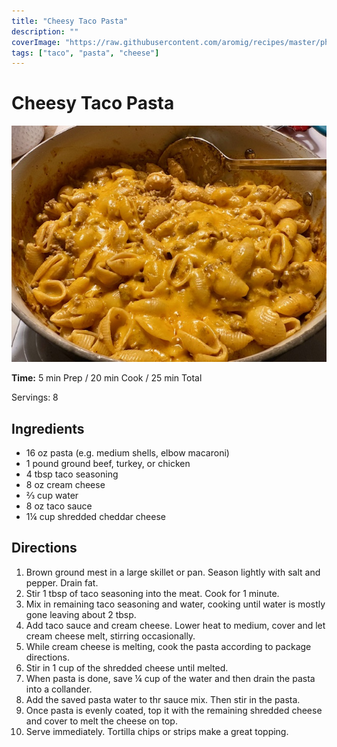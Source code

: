 ```yaml
---
title: "Cheesy Taco Pasta"
description: ""
coverImage: "https://raw.githubusercontent.com/aromig/recipes/master/photos/CheeseTacoPasta.jpg"
tags: ["taco", "pasta", "cheese"]
---
```


# Cheesy Taco Pasta

![Cheesy Taco Pasta](https://raw.githubusercontent.com/aromig/recipes/master/photos/CheeseTacoPasta.jpg "Photo: Cheesy Taco Pasta")

**Time:** 5 min Prep / 20 min Cook / 25 min Total

Servings: 8

## Ingredients

- 16 oz pasta (e.g. medium shells, elbow macaroni)
- 1 pound ground beef, turkey, or chicken
- 4 tbsp taco seasoning
- 8 oz cream cheese
- &frac23; cup water
- 8 oz taco sauce
- 1&frac14; cup shredded cheddar cheese

## Directions

1. Brown ground mest in a large skillet or pan. Season lightly with salt and pepper. Drain fat.
2. Stir 1 tbsp of taco seasoning into the meat. Cook for 1 minute.
3. Mix in remaining taco seasoning and water, cooking until water is mostly gone leaving about 2 tbsp.
4. Add taco sauce and cream cheese. Lower heat to medium, cover and let cream cheese melt, stirring occasionally.
5. While cream cheese is melting, cook the pasta according to package directions.
6. Stir in 1 cup of the shredded cheese until melted.
7. When pasta is done, save &frac14; cup of the water and then drain the pasta into a collander.
8. Add the saved pasta water to thr sauce mix. Then stir in the pasta.
9. Once pasta is evenly coated, top it with the remaining shredded cheese and cover to melt the cheese on top.
10. Serve immediately. Tortilla chips or strips make a great topping.
